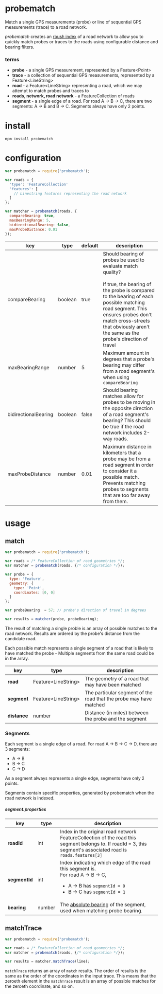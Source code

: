 # probematch

Match a single GPS measurements (probe) or line of sequential GPS measurements (trace) to a road network.

*probematch* creates an [rbush index](https://github.com/mourner/rbush) of a road network to allow you to quickly match probes or traces to the roads using configurable distance and bearing filters.

### terms

- **probe** - a single GPS measurement, represented by a Feature&lt;Point&gt;
- **trace** - a collection of sequential GPS measurements, represented by a Feature&lt;LineString&gt;
- **road** - a Feature&lt;LineString&gt; representing a road, which we may attempt to match probes and traces to
- **roads, network, road network** - a FeatureCollection of roads
- **segment** - a single edge of a road. For road A -> B -> C, there are two segments: A -> B and B -> C. Segments always have only 2 points.

# install

`npm install probematch`

# configuration

```js
var probematch = require('probematch');

var roads = {
  'type': 'FeatureCollection'
  'features': [
    // Linestring features representing the road network
  ]
};

var matcher = probematch(roads, {
  compareBearing: true,
  maxBearingRange: 5,
  bidirectionalBearing: false,
  maxProbeDistance: 0.01
});
```

key | type | default | description
--- | --- | --- | ---
compareBearing | boolean | true | Should bearing of probes be used to evaluate match quality? <br /><br />If true, the bearing of the probe is compared to the bearing of each possible matching road segment. This ensures probes don't match cross-streets that obviously aren't the same as the probe's direction of travel
maxBearingRange | number | 5 | Maximum amount in degrees that a probe's bearing may differ from a road segment's when using `compareBearing`
bidirectionalBearing | boolean | false | Should bearing matches allow for probes to be moving in the opposite direction of a road segment's bearing? This should be true if the road network includes 2-way roads.
maxProbeDistance | number | 0.01 | Maximum distance in kilometers that a probe may be from a road segment in order to consider it a possible match. Prevents matching probes to segments that are too far away from them.




# usage
## match

```js
var probematch = require('probematch');

var roads = /* FeatureCollection of road geometries */;
var matcher = probematch(roads, {/* configuration */});

var probe = {
  type: 'Feature',
  geometry: {
    type: 'Point',
    coordinates: [0, 0]
  }
};

var probeBearing  = 57; // probe's direction of travel in degrees

var results = matcher(probe, probeBearing);
```

The result of matching a single proble is an array of possible matches to the road network. Results are ordered by the probe's distance from the candidate road.

Each possible match represents a single segment of a road that is likely to have matched the probe - Multiple segments from the same road could be in the array.

key | type | description
--- | --- | ---
**road** | Feature&lt;LineString&gt; | The geometry of a road that may have been matched
**segment** | Feature&lt;LineString&gt; | The particular segment of the road that the probe may have matched
**distance** | number | Distance (in miles) between the probe and the segment

### Segments

Each segment is a single edge of a road. For road A -> B -> C -> D, there are 3 segments:

- A -> B
- B -> C
- C -> D

As a segment always represents a single edge, segments have only 2 points.

Segments contain specific properties, generated by probematch when the road network is indexed.

##### segment.properties

key | type | description
--- | --- | ---
**roadId** | int | Index in the original road network FeatureCollection of the road this segment belongs to. If roadId = 3, this segment's associated road is `roads.features[3]`
**segmentId** | int | Index indicating which edge of the road this segment is. <br />For road A -> B -> C, <ul><li>A -> B has `segmentId = 0`</li><li>B -> C has `segmentId = 1`</li></ul>
**bearing** | number | The [absolute bearing](https://en.wikipedia.org/wiki/Absolute_bearing) of the segment, used when matching probe bearing.


## matchTrace


```js
var probematch = require('probematch');

var roads = /* FeatureCollection of road geometries */;
var matcher = probematch(roads, {/* configuration */});

var results = matcher.matchTrace(line);
```

`matchTrace` returns an array of `match` results. The order of results is the same as the order of the coordinates in the input trace. This means that the zeroeth element in the `matchTrace` result is an array of possible matches for the zeroeth coordinate, and so on.
